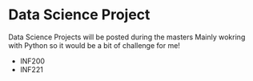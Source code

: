 # Data Science Project 

Data Science Projects will be posted during the masters
Mainly wokring with Python so it would be a bit of challenge for me! 

* INF200
* INF221

